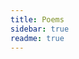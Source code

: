 ```yaml
---
title: Poems
sidebar: true
readme: true
---
```

<!-- 
<RecipeIndex/> -->

<Index title="Poems" path="/poems"/>